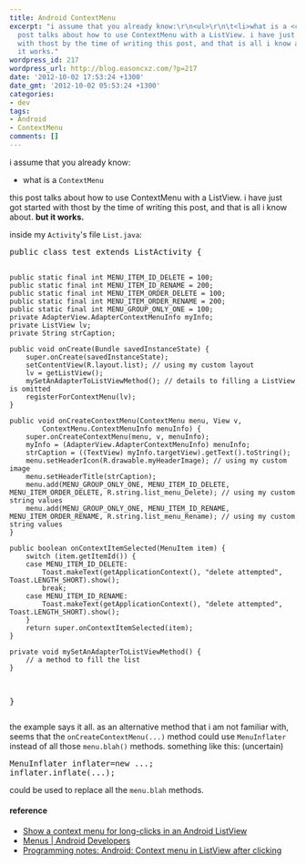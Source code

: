 ```yaml
---
title: Android ContextMenu
excerpt: "i assume that you already know:\r\n<ul>\r\n\t<li>what is a <code>ContextMenu</code></li>\r\n</ul>\r\nthis
  post talks about how to use ContextMenu with a ListView. i have just got started
  with thost by the time of writing this post, and that is all i know about. <strong>but
  it works."
wordpress_id: 217
wordpress_url: http://blog.easoncxz.com/?p=217
date: '2012-10-02 17:53:24 +1300'
date_gmt: '2012-10-02 05:53:24 +1300'
categories:
- dev
tags:
- Android
- ContextMenu
comments: []
---
```

<p>i assume that you already know:</p>
<ul>
<li>what is a <code>ContextMenu</code></li>
</ul>
<p>this post talks about how to use ContextMenu with a ListView. i have just got started with thost by the time of writing this post, and that is all i know about. <strong>but it works.<a id="more"></a><a id="more-217"></a></strong></p>
<p>inside my <code>Activity</code>'s file <code>List.java</code>:</p>
<pre lang="java" line="1">public class test extends ListActivity {

    public static final int MENU_ITEM_ID_DELETE = 100;
    public static final int MENU_ITEM_ID_RENAME = 200;
    public static final int MENU_ITEM_ORDER_DELETE = 100;
    public static final int MENU_ITEM_ORDER_RENAME = 200;
    public static final int MENU_GROUP_ONLY_ONE = 100;
    private AdapterView.AdapterContextMenuInfo myInfo;
    private ListView lv;
    private String strCaption;

    public void onCreate(Bundle savedInstanceState) {
        super.onCreate(savedInstanceState);
        setContentView(R.layout.list); // using my custom layout
        lv = getListView();
        mySetAnAdapterToListViewMethod(); // details to filling a ListView is omitted
        registerForContextMenu(lv);
    }

    public void onCreateContextMenu(ContextMenu menu, View v,
            ContextMenu.ContextMenuInfo menuInfo) {
        super.onCreateContextMenu(menu, v, menuInfo);
        myInfo = (AdapterView.AdapterContextMenuInfo) menuInfo;
        strCaption = ((TextView) myInfo.targetView).getText().toString();
        menu.setHeaderIcon(R.drawable.myHeaderImage); // using my custom image
        menu.setHeaderTitle(strCaption);
        menu.add(MENU_GROUP_ONLY_ONE, MENU_ITEM_ID_DELETE, MENU_ITEM_ORDER_DELETE, R.string.list_menu_Delete); // using my custom string values
        menu.add(MENU_GROUP_ONLY_ONE, MENU_ITEM_ID_RENAME, MENU_ITEM_ORDER_RENAME, R.string.list_menu_Rename); // using my custom string values
    }

    public boolean onContextItemSelected(MenuItem item) {
        switch (item.getItemId()) {
        case MENU_ITEM_ID_DELETE:
            Toast.makeText(getApplicationContext(), "delete attempted", Toast.LENGTH_SHORT).show();
            break;
        case MENU_ITEM_ID_RENAME:
            Toast.makeText(getApplicationContext(), "delete attempted", Toast.LENGTH_SHORT).show();
        }
        return super.onContextItemSelected(item);
    }

    private void mySetAnAdapterToListViewMethod() {
        // a method to fill the list
    }

}</pre>
<p>the example says it all. as an alternative method that i am not familiar with, seems that the <code>onCreateContextMenu(...)</code> method could use <code>MenuInflater</code> instead of all those <code>menu.blah()</code> methods. something like this: (uncertain)</p>
<pre>MenuInflater inflater=new ...;
inflater.inflate(...);</pre>
<p>could be used to replace all the <code>menu.blah</code> methods.</p>
<h4>reference</h4>
<ul>
<li><a href="http://www.mikeplate.com/2010/01/21/show-a-context-menu-for-long-clicks-in-an-android-listview/">Show a context menu for long-clicks in an Android ListView</a></li>
<li><a href="http://developer.android.com/guide/topics/ui/menus.html#context-menu">Menus | Android Developers</a></li>
<li><a href="http://progrnotes.blogspot.co.nz/2010/10/android-context-menu-in-listview-after.html">Programming notes: Android: Context menu in ListView after clicking</a></li>
</ul>
